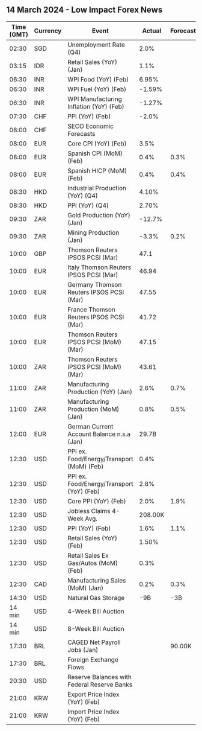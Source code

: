 ## 14 March 2024 - Low Impact Forex News

| Time (GMT) | Currency | Event | Actual | Forecast | Previous |
|------|----------|-------|--------|----------|----------|
| 02:30 | SGD | Unemployment Rate (Q4) | 2.0% |  | 2.0% |
| 03:15 | IDR | Retail Sales (YoY) (Jan) | 1.1% |  | 0.2% |
| 06:30 | INR | WPI Food (YoY) (Feb) | 6.95% |  | 6.85% |
| 06:30 | INR | WPI Fuel (YoY) (Feb) | -1.59% |  | -0.51% |
| 06:30 | INR | WPI Manufacturing Inflation (YoY) (Feb) | -1.27% |  | -1.13% |
| 07:30 | CHF | PPI (YoY) (Feb) | -2.0% |  | -2.3% |
| 08:00 | CHF | SECO Economic Forecasts |  |  |  |
| 08:00 | EUR | Core CPI (YoY) (Feb) | 3.5% |  | 3.6% |
| 08:00 | EUR | Spanish CPI (MoM) (Feb) | 0.4% | 0.3% | 0.1% |
| 08:00 | EUR | Spanish HICP (MoM) (Feb) | 0.4% | 0.4% | -0.2% |
| 08:30 | HKD | Industrial Production (YoY) (Q4) | 4.10% |  | 4.30% |
| 08:30 | HKD | PPI (YoY) (Q4) | 2.70% |  | 3.00% |
| 09:30 | ZAR | Gold Production (YoY) (Jan) | -12.7% |  | -3.6% |
| 09:30 | ZAR | Mining Production (Jan) | -3.3% | 0.2% | 0.2% |
| 10:00 | GBP | Thomson Reuters IPSOS PCSI (Mar) | 47.1 |  | 51.5 |
| 10:00 | EUR | Italy Thomson Reuters IPSOS PCSI (Mar) | 46.94 |  | 44.33 |
| 10:00 | EUR | Germany Thomson Reuters IPSOS PCSI (Mar) | 47.55 |  | 46.86 |
| 10:00 | EUR | France Thomson Reuters IPSOS PCSI (Mar) | 41.72 |  | 43.57 |
| 10:00 | EUR | Thomson Reuters IPSOS PCSI (MoM) (Mar) | 47.15 |  | 44.15 |
| 10:00 | ZAR | Thomson Reuters IPSOS PCSI (MoM) (Mar) | 43.61 |  | 45.92 |
| 11:00 | ZAR | Manufacturing Production (YoY) (Jan) | 2.6% | 0.7% | 1.3% |
| 11:00 | ZAR | Manufacturing Production (MoM) (Jan) | 0.8% | 0.5% | -1.3% |
| 12:00 | EUR | German Current Account Balance n.s.a (Jan) | 29.7B |  | 31.6B |
| 12:30 | USD | PPI ex. Food/Energy/Transport (MoM) (Feb) | 0.4% |  | 0.6% |
| 12:30 | USD | PPI ex. Food/Energy/Transport (YoY) (Feb) | 2.8% |  | 2.7% |
| 12:30 | USD | Core PPI (YoY) (Feb) | 2.0% | 1.9% | 2.0% |
| 12:30 | USD | Jobless Claims 4-Week Avg. | 208.00K |  | 208.50K |
| 12:30 | USD | PPI (YoY) (Feb) | 1.6% | 1.1% | 1.0% |
| 12:30 | USD | Retail Sales (YoY) (Feb) | 1.50% |  | 0.04% |
| 12:30 | USD | Retail Sales Ex Gas/Autos (MoM) (Feb) | 0.3% |  | -0.8% |
| 12:30 | CAD | Manufacturing Sales (MoM) (Jan) | 0.2% | 0.3% | -1.1% |
| 14:30 | USD | Natural Gas Storage | -9B | -3B | -40B |
| 14 min | USD | 4-Week Bill Auction |  |  | 5.280% |
| 14 min | USD | 8-Week Bill Auction |  |  | 5.280% |
| 17:30 | BRL | CAGED Net Payroll Jobs (Jan) |  | 90.00K | -430.16K |
| 17:30 | BRL | Foreign Exchange Flows |  |  | -0.514B |
| 20:30 | USD | Reserve Balances with Federal Reserve Banks |  |  | 3.621T |
| 21:00 | KRW | Export Price Index (YoY) (Feb) |  |  | 3.7% |
| 21:00 | KRW | Import Price Index (YoY) (Feb) |  |  | 0.2% |
